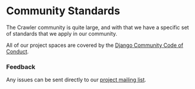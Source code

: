 # Community Standards

The Crawler community is quite large,
and with that we have a specific set of standards that we apply in our community.

All of our project spaces are covered by the [Django Community Code of Conduct](https://djangoproject.com/conduct/).

### Feedback

Any issues can be sent directly to our [project mailing list](mailto:community@crawler.com).
